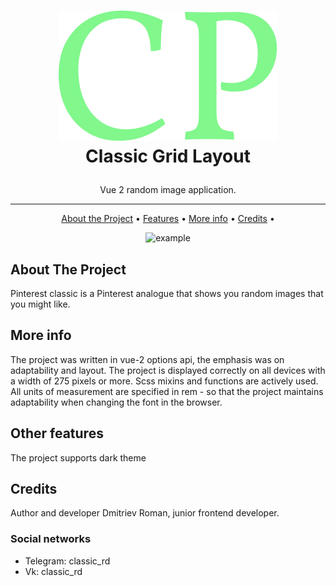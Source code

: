 <h1>
<p align="center">
  <img src="src/assets/img/readme/logo.svg" alt="Logo">
  <br>Classic Grid Layout
</h1>
<p align="center">
   Vue 2 random image application.
</p> 


____

<p align="center">
  <a href="#about-the-project">About the Project</a> •
  <a href="#other-features">Features</a> •
  <a href="#more-info">More info</a> •
  <a href="#credits">Credits</a> •
</p>


<p align="center">
  <img src="src/assets/img/readme/example.png" alt="example">
</p> 

## About The Project

Pinterest classic is a Pinterest analogue that shows you random images that you might like.

## More info

The project was written in vue-2 options api, the emphasis was on adaptability and layout. The project is displayed
correctly on all devices with a width of 275 pixels or more. Scss mixins and functions are actively used. All units of
measurement are specified in rem - so that the project maintains adaptability when changing the font in the browser.

## Other features

The project supports dark theme

## Credits

Author and developer Dmitriev Roman, junior frontend developer.

### Social networks

- Telegram: classic_rd
- Vk: classic_rd

<br>
